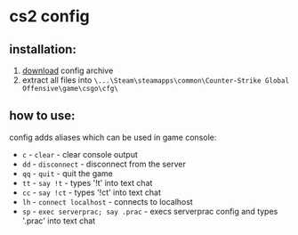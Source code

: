 # cs2 config
## installation:
1. [download](https://github.com/neandreev/cfg/archive/master.zip) config archive
2. extract all files into ```\...\Steam\steamapps\common\Counter-Strike Global Offensive\game\csgo\cfg\```

## how to use:
config adds aliases which can be used in game console:
- ```c``` - ```clear``` - clear console output
- ```dd``` - ```disconnect``` - disconnect from the server
- ```qq``` - ```quit``` - quit the game
- ```tt``` - ```say !t``` - types '!t' into text chat
- ```cc``` - ```say !ct``` - types '!ct' into text chat
- ```lh``` - ```connect localhost``` - connects to localhost
- ```sp``` - ```exec serverprac; say .prac``` - execs serverprac config and types '.prac' into text chat

